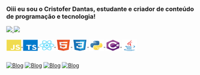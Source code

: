 ### Oiii eu sou o Cristofer Dantas, estudante e criador de conteúdo de programação e tecnologia!

<div>
  <a href="https://github.com/boinhaTI">
  <img height="180em" src="https://github-readme-stats.vercel.app/api?username=boinhaTI&show_icons=true&theme=transparent&include_all_commits=true&count_private=true"/>
  <img height="180em" src="https://github-readme-stats.vercel.app/api/top-langs/?username=boinhaTI&layout=compact&langs_count=16&theme=dark"/>
</div>

<div style="display: inline_block"><br>
  <img align="center" alt="Rafa-Js" height="30" width="40" src="https://raw.githubusercontent.com/devicons/devicon/master/icons/javascript/javascript-plain.svg">
  <img align="center" alt="Rafa-Ts" height="30" width="40" src="https://raw.githubusercontent.com/devicons/devicon/master/icons/typescript/typescript-plain.svg">
  <img align="center" alt="Rafa-React" height="30" width="40" src="https://raw.githubusercontent.com/devicons/devicon/master/icons/react/react-original.svg">
  <img align="center" alt="Rafa-HTML" height="30" width="40" src="https://raw.githubusercontent.com/devicons/devicon/master/icons/html5/html5-original.svg">
  <img align="center" alt="Rafa-CSS" height="30" width="40" src="https://raw.githubusercontent.com/devicons/devicon/master/icons/css3/css3-original.svg">
  <img align="center" alt="Rafa-Python" height="30" width="40" src="https://raw.githubusercontent.com/devicons/devicon/master/icons/python/python-original.svg">
  <img align="center" alt="Rafa-Csharp" height="30" width="40" src="https://raw.githubusercontent.com/devicons/devicon/master/icons/csharp/csharp-original.svg">
  <img align="center" alt="Rafa-Js" height="30" width="40" src="https://raw.githubusercontent.com/devicons/devicon/master/icons/java/java-original.svg">
  
</div>
  
  ##
 
[![Blog](https://img.shields.io/badge/WhatsApp-25D366?style=for-the-badge&logo=whatsapp&logoColor=white)](https://api.whatsapp.com/send/?phone=5588997413745&text&type=phone_number&app_absent=0)
[![Blog](https://img.shields.io/badge/Instagram-E4405F?style=for-the-badge&logo=instagram&logoColor=white)](https://www.instagram.com/boinha_graf/)
[![Blog](https://img.shields.io/badge/LinkedIn-0077B5?style=for-the-badge&logo=linkedin&logoColor=white)](https://www.linkedin.com/in/cristofer-dantas-15b757298/)
[![Blog](https://img.shields.io/badge/GitHub-100000?style=for-the-badge&logo=github&logoColor=white)](https://github.com/boinhaTI)


